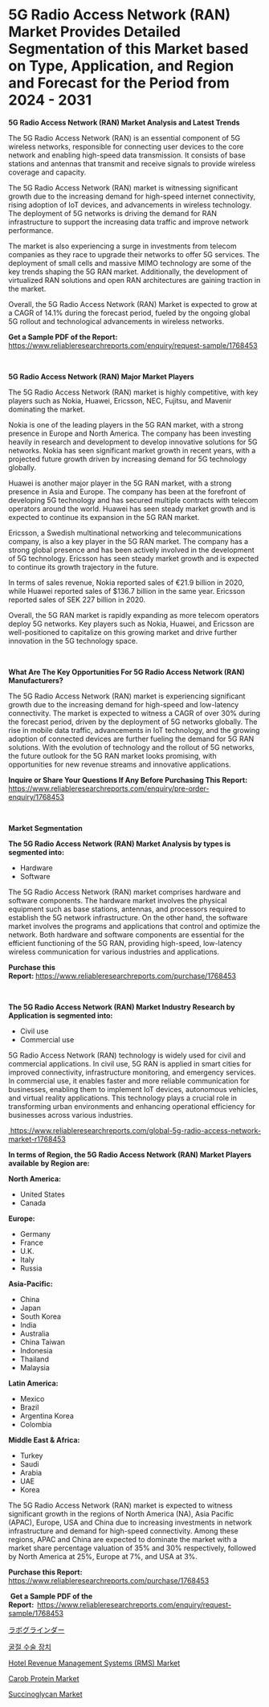 <p><h1>5G Radio Access Network (RAN) Market Provides Detailed Segmentation of this Market based on Type, Application, and Region and Forecast for the Period from 2024 - 2031</h1></p><p><strong>5G Radio Access Network (RAN) Market Analysis and Latest Trends</strong></p>
<p><p>The 5G Radio Access Network (RAN) is an essential component of 5G wireless networks, responsible for connecting user devices to the core network and enabling high-speed data transmission. It consists of base stations and antennas that transmit and receive signals to provide wireless coverage and capacity.</p><p>The 5G Radio Access Network (RAN) market is witnessing significant growth due to the increasing demand for high-speed internet connectivity, rising adoption of IoT devices, and advancements in wireless technology. The deployment of 5G networks is driving the demand for RAN infrastructure to support the increasing data traffic and improve network performance.</p><p>The market is also experiencing a surge in investments from telecom companies as they race to upgrade their networks to offer 5G services. The deployment of small cells and massive MIMO technology are some of the key trends shaping the 5G RAN market. Additionally, the development of virtualized RAN solutions and open RAN architectures are gaining traction in the market.</p><p>Overall, the 5G Radio Access Network (RAN) Market is expected to grow at a CAGR of 14.1% during the forecast period, fueled by the ongoing global 5G rollout and technological advancements in wireless networks.</p></p>
<p><strong>Get a Sample PDF of the Report:&nbsp;</strong> <a href="https://www.reliableresearchreports.com/enquiry/request-sample/1768453">https://www.reliableresearchreports.com/enquiry/request-sample/1768453</a></p>
<p>&nbsp;</p>
<p><strong>5G Radio Access Network (RAN) Major Market Players</strong></p>
<p><p>The 5G Radio Access Network (RAN) market is highly competitive, with key players such as Nokia, Huawei, Ericsson, NEC, Fujitsu, and Mavenir dominating the market. </p><p>Nokia is one of the leading players in the 5G RAN market, with a strong presence in Europe and North America. The company has been investing heavily in research and development to develop innovative solutions for 5G networks. Nokia has seen significant market growth in recent years, with a projected future growth driven by increasing demand for 5G technology globally.</p><p>Huawei is another major player in the 5G RAN market, with a strong presence in Asia and Europe. The company has been at the forefront of developing 5G technology and has secured multiple contracts with telecom operators around the world. Huawei has seen steady market growth and is expected to continue its expansion in the 5G RAN market.</p><p>Ericsson, a Swedish multinational networking and telecommunications company, is also a key player in the 5G RAN market. The company has a strong global presence and has been actively involved in the development of 5G technology. Ericsson has seen steady market growth and is expected to continue its growth trajectory in the future.</p><p>In terms of sales revenue, Nokia reported sales of €21.9 billion in 2020, while Huawei reported sales of $136.7 billion in the same year. Ericsson reported sales of SEK 227 billion in 2020.</p><p>Overall, the 5G RAN market is rapidly expanding as more telecom operators deploy 5G networks. Key players such as Nokia, Huawei, and Ericsson are well-positioned to capitalize on this growing market and drive further innovation in the 5G technology space.</p></p>
<p>&nbsp;</p>
<p><strong>What Are The Key Opportunities For 5G Radio Access Network (RAN) Manufacturers?</strong></p>
<p><p>The 5G Radio Access Network (RAN) market is experiencing significant growth due to the increasing demand for high-speed and low-latency connectivity. The market is expected to witness a CAGR of over 30% during the forecast period, driven by the deployment of 5G networks globally. The rise in mobile data traffic, advancements in IoT technology, and the growing adoption of connected devices are further fueling the demand for 5G RAN solutions. With the evolution of technology and the rollout of 5G networks, the future outlook for the 5G RAN market looks promising, with opportunities for new revenue streams and innovative applications.</p></p>
<p><strong>Inquire or Share Your Questions If Any Before Purchasing This Report:</strong> <a href="https://www.reliableresearchreports.com/enquiry/pre-order-enquiry/1768453">https://www.reliableresearchreports.com/enquiry/pre-order-enquiry/1768453</a></p>
<p>&nbsp;</p>
<p><strong>Market Segmentation</strong></p>
<p><strong>The 5G Radio Access Network (RAN) Market Analysis by types is segmented into:</strong></p>
<p><ul><li>Hardware</li><li>Software</li></ul></p>
<p><p>The 5G Radio Access Network (RAN) market comprises hardware and software components. The hardware market involves the physical equipment such as base stations, antennas, and processors required to establish the 5G network infrastructure. On the other hand, the software market involves the programs and applications that control and optimize the network. Both hardware and software components are essential for the efficient functioning of the 5G RAN, providing high-speed, low-latency wireless communication for various industries and applications.</p></p>
<p><strong>Purchase this Report:&nbsp;</strong><a href="https://www.reliableresearchreports.com/purchase/1768453">https://www.reliableresearchreports.com/purchase/1768453</a></p>
<p>&nbsp;</p>
<p><strong>The 5G Radio Access Network (RAN) Market Industry Research by Application is segmented into:</strong></p>
<p><ul><li>Civil use</li><li>Commercial use</li></ul></p>
<p><p>5G Radio Access Network (RAN) technology is widely used for civil and commercial applications. In civil use, 5G RAN is applied in smart cities for improved connectivity, infrastructure monitoring, and emergency services. In commercial use, it enables faster and more reliable communication for businesses, enabling them to implement IoT devices, autonomous vehicles, and virtual reality applications. This technology plays a crucial role in transforming urban environments and enhancing operational efficiency for businesses across various industries.</p></p>
<p><a href="https://www.reliableresearchreports.com/global-5g-radio-access-network-market-r1768453">&nbsp;https://www.reliableresearchreports.com/global-5g-radio-access-network-market-r1768453</a></p>
<p><strong>In terms of Region, the 5G Radio Access Network (RAN) Market Players available by Region are:</strong></p>
<p>
    <p> <strong> North America: </strong>
        <ul>
            <li>United States</li>
            <li>Canada</li>
        </ul>
        </p> 
    <p> <strong> Europe: </strong>
        <ul>
            <li>Germany</li>
            <li>France</li>
            <li>U.K.</li>
            <li>Italy</li>
            <li>Russia</li>
        </ul>
        </p> 
    <p> <strong> Asia-Pacific: </strong>
        <ul>
            <li>China</li>
            <li>Japan</li>
            <li>South Korea</li>
            <li>India</li>
            <li>Australia</li>
            <li>China Taiwan</li>
            <li>Indonesia</li>
            <li>Thailand</li>
            <li>Malaysia</li>
        </ul>
        </p> 
    <p> <strong> Latin America: </strong>
        <ul>
            <li>Mexico</li>
            <li>Brazil</li>
            <li>Argentina Korea</li>
            <li>Colombia</li>
        </ul>
        </p> 
    <p> <strong> Middle East & Africa: </strong>
        <ul>
            <li>Turkey</li>
            <li>Saudi</li>
            <li>Arabia</li>
            <li>UAE</li>
            <li>Korea</li>
        </ul>
    </p>
    </p>
<p><p>The 5G Radio Access Network (RAN) market is expected to witness significant growth in the regions of North America (NA), Asia Pacific (APAC), Europe, USA and China due to increasing investments in network infrastructure and demand for high-speed connectivity. Among these regions, APAC and China are expected to dominate the market with a market share percentage valuation of 35% and 30% respectively, followed by North America at 25%, Europe at 7%, and USA at 3%.</p></p>
<p><strong>Purchase this Report: </strong><a href="https://www.reliableresearchreports.com/purchase/1768453">https://www.reliableresearchreports.com/purchase/1768453</a></p>
<p>&nbsp;<strong>Get a Sample PDF of the Report:&nbsp;&nbsp;</strong><a href="https://www.reliableresearchreports.com/enquiry/request-sample/1768453">https://www.reliableresearchreports.com/enquiry/request-sample/1768453</a></p>
<p><strong></strong></p>
<p><p><a href="https://medium.com/@carllane655/%E3%83%A9%E3%83%9C%E3%82%B0%E3%83%A9%E3%82%A4%E3%83%B3%E3%83%80%E3%83%BC%E5%B8%82%E5%A0%B4-%E5%B8%82%E5%A0%B4%E3%81%AEcagr-%E5%B8%82%E5%A0%B4%E5%8B%95%E5%90%91-%E6%88%90%E9%95%B7%E6%88%A6%E7%95%A5%E3%81%AB%E9%96%A2%E3%81%99%E3%82%8Binsights-69878246644a">ラボグラインダー</a></p><p><a href="https://medium.com/@beaublock13/quot-2024-2031%EB%85%84-%EA%B8%B0%EA%B0%84%EC%97%90-%EC%98%88%EC%83%81%EB%90%98%EB%8A%94-%EA%B5%B4%EC%A0%88-%EC%88%98%EC%88%A0-%EC%9E%A5%EB%B9%84-%EC%8B%9C%EC%9E%A5-%EB%8F%99%ED%96%A5-%EB%B0%8F-%EC%8B%9C%EC%9E%A5-%EB%B6%84%EC%84%9D-quot-4b00f4154057">굴절 수술 장치</a></p><p><a href="https://github.com/HenrietteMills1/Market-Research-Report-List-1/blob/main/hotel-revenue-management-systems-rms-market.md">Hotel Revenue Management Systems (RMS) Market</a></p><p><a href="https://www.linkedin.com/pulse/carob-protein-market-size-reflecting-forecast-till-2031-nujsc">Carob Protein Market</a></p><p><a href="https://www.linkedin.com/pulse/succinoglycan-market-size-examines-its-scope-primary-focus-3t3yc">Succinoglycan Market</a></p></p>